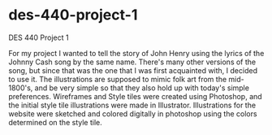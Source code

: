 # des-440-project-1
DES 440 Project 1

For my project I wanted to tell the story of John Henry using the lyrics of the Johnny Cash song by the same name. There's many other versions of the song, but since that was the one that I was first acquainted with, I decided to use it.
The illustrations are supposed to mimic folk art from the mid-1800's, and be very simple so that they also hold up with today's simple preferences.
Wireframes and Style tiles were created using Photoshop, and the initial style tile illustrations were made in Illustrator.
Illustrations for the website were sketched and colored digitally in photoshop using the colors determined on the style tile.
